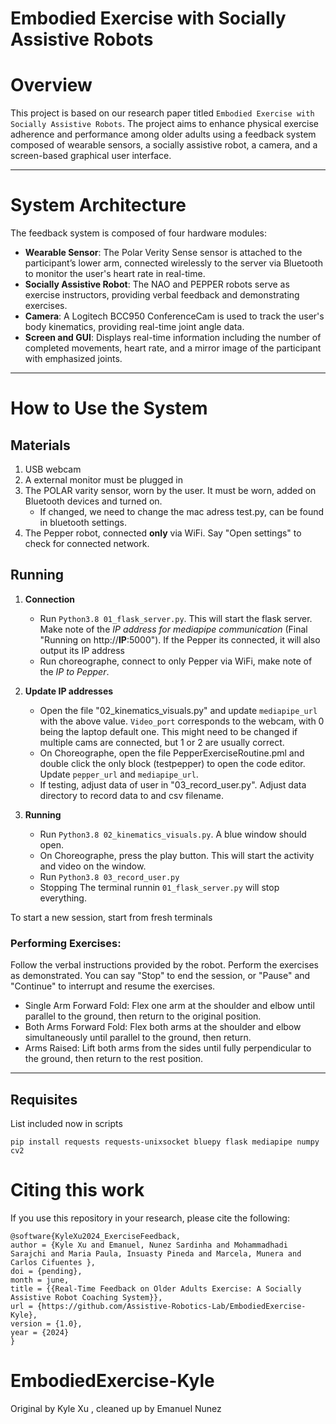 # Embodied Exercise with Socially Assistive Robots

# Overview
This project is based on our research paper titled `Embodied Exercise with Socially Assistive Robots`. The project aims to enhance physical exercise adherence and performance among older adults using a feedback system composed of wearable sensors, a socially assistive robot, a camera, and a screen-based graphical user interface.

---
# System Architecture
The feedback system is composed of four hardware modules:

- **Wearable Sensor**: The Polar Verity Sense sensor is attached to the participant’s lower arm, connected wirelessly to the server via Bluetooth to monitor the user's heart rate in real-time.
- **Socially Assistive Robot**: The NAO and PEPPER robots serve as exercise instructors, providing verbal feedback and demonstrating exercises.
- **Camera**: A Logitech BCC950 ConferenceCam is used to track the user's body kinematics, providing real-time joint angle data.
- **Screen and GUI**: Displays real-time information including the number of completed movements, heart rate, and a mirror image of the participant with emphasized joints.

---
# How to Use the System

## Materials
1. USB webcam
2. A external monitor must be plugged in
3. The POLAR varity sensor, worn by the user. It must be worn, added on Bluetooth devices and turned on.
	- If changed, we need to change the mac adress test.py, can be found in bluetooth settings.
4. The Pepper robot, connected **only** via WiFi. Say "Open settings" to check for connected network. 

## Running

1. **Connection**
	- Run ```Python3.8 01_flask_server.py```. This will start the flask server. Make note of the *IP address for mediapipe communication* (Final "Running on http://**IP**:5000"). If the Pepper its connected, it will also output its IP address
	- Run choreographe, connect to only Pepper via WiFi, make note of the _IP to Pepper_.

2. **Update IP addresses**
	- Open the file "02_kinematics_visuals.py" and update ```mediapipe_url``` with the above value. ```Video_port``` corresponds to the webcam, with 0 being the laptop default one. This might need to be changed if multiple cams are connected, but 1 or 2 are usually correct.
 	- On Choreographe, open the file PepperExerciseRoutine.pml and double click the only block (testpepper) to open the code editor. Update ```pepper_url``` and ```mediapipe_url```.
	- If testing, adjust data of user in "03_record_user.py".  Adjust data directory to record data to and csv filename.
	
3. **Running**
 	- Run `Python3.8 02_kinematics_visuals.py`. A blue window should open.
 	- On Choreographe, press the play button. This will start the activity and video on the window.   
	- Run `Python3.8 03_record_user.py`
	- Stopping The terminal runnin ```01_flask_server.py``` will stop everything.

To start a new session, start from fresh terminals

### Performing Exercises:

Follow the verbal instructions provided by the robot.
Perform the exercises as demonstrated.
You can say "Stop" to end the session, or "Pause" and "Continue" to interrupt and resume the exercises.

- Single Arm Forward Fold: Flex one arm at the shoulder and elbow until parallel to the ground, then return to the original position.
- Both Arms Forward Fold: Flex both arms at the shoulder and elbow simultaneously until parallel to the ground, then return.
- Arms Raised: Lift both arms from the sides until fully perpendicular to the ground, then return to the rest position.




---


## Requisites

List included now in scripts

```
pip install requests requests-unixsocket bluepy flask mediapipe numpy cv2
```


# Citing this work

If you use this repository in your research, please cite the following:

```
@software{KyleXu2024_ExerciseFeedback,
author = {Kyle Xu and Emanuel, Nunez Sardinha and Mohammadhadi Sarajchi and Maria Paula, Insuasty Pineda and Marcela, Munera and Carlos Cifuentes },
doi = {pending},
month = june,
title = {{Real-Time Feedback on Older Adults Exercise: A Socially Assistive Robot Coaching System}},
url = {https://github.com/Assistive-Robotics-Lab/EmbodiedExercise-Kyle},
version = {1.0},
year = {2024}
}
```

# EmbodiedExercise-Kyle

Original by Kyle Xu , cleaned up by Emanuel Nunez



 
